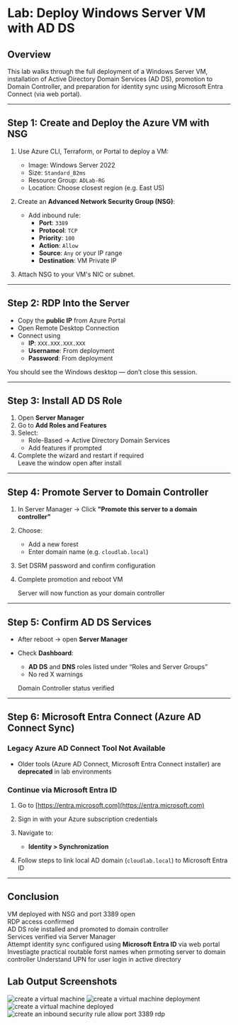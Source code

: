 # Lab: Deploy Windows Server VM with AD DS 


## Overview

This lab walks through the full deployment of a Windows Server VM, installation of Active Directory Domain Services (AD DS), promotion to Domain Controller, and preparation for identity sync using Microsoft Entra Connect (via web portal).

---

## Step 1: Create and Deploy the Azure VM with NSG

1. Use Azure CLI, Terraform, or Portal to deploy a VM:
   - Image: Windows Server 2022
   - Size: `Standard_B2ms`
   - Resource Group: `ADLab-RG`
   - Location: Choose closest region (e.g. East US)

2. Create an **Advanced Network Security Group (NSG)**:
   - Add inbound rule:
     - **Port**: `3389`
     - **Protocol**: `TCP`
     - **Priority**: `100`
     - **Action**: `Allow`
     - **Source**: `Any` or your IP range
     - **Destination**: VM Private IP

3. Attach NSG to your VM's NIC or subnet.

---

## Step 2: RDP Into the Server

- Copy the **public IP** from Azure Portal
- Open Remote Desktop Connection
- Connect using
  - **IP**: `XXX.XXX.XXX.XXX`
  - **Username**: From deployment
  - **Password**: From deployment

You should see the Windows desktop — don’t close this session.

---

## Step 3: Install AD DS Role

1. Open **Server Manager**
2. Go to **Add Roles and Features**
3. Select:
   - Role-Based → Active Directory Domain Services
   - Add features if prompted
4. Complete the wizard and restart if required  
  Leave the window open after install

---

## Step 4: Promote Server to Domain Controller

1. In Server Manager → Click **"Promote this server to a domain controller"**
2. Choose:
   - Add a new forest
   - Enter domain name (e.g. `cloudlab.local`)
3. Set DSRM password and confirm configuration
4. Complete promotion and reboot VM

   Server will now function as your domain controller

---

## Step 5: Confirm AD DS Services

- After reboot → open **Server Manager**
- Check **Dashboard**:
  - **AD DS** and **DNS** roles listed under “Roles and Server Groups”
  - No red X warnings

  Domain Controller status verified

---

## Step 6: Microsoft Entra Connect (Azure AD Connect Sync)

### Legacy Azure AD Connect Tool Not Available
- Older tools (Azure AD Connect, Microsoft Entra Connect installer) are **deprecated** in lab environments

### Continue via Microsoft Entra ID
1. Go to [https://entra.microsoft.com](https://entra.microsoft.com)
2. Sign in with your Azure subscription credentials
3. Navigate to:
   - **Identity > Synchronization**
   
4. Follow steps to link local AD domain (`cloudlab.local`) to Microsoft Entra ID

---

## Conclusion

 VM deployed with NSG and port 3389 open  
 RDP access confirmed  
 AD DS role installed and promoted to domain controller  
 Services verified via Server Manager  
 Attempt identity sync configured using **Microsoft Entra ID** via web portal
 Investiagte practical routable forst names when prmoting server to domain controller
 Understand UPN for user login in active directory

## Lab Output Screenshots

![create a virtual machine](https://github.com/user-attachments/assets/3cbbbfa4-732c-4998-93ce-c8fa9844c852)
![create a virtual machine deployment](https://github.com/user-attachments/assets/943fdda8-e496-4cd1-b97f-6812402da813)
![create a virtual machine deployed](https://github.com/user-attachments/assets/fcc65606-62da-40fa-b007-be1f43fea488)
![create an inbound security rule allow port 3389 rdp](https://github.com/user-attachments/assets/8e1977b1-5194-4f73-81ae-b4aef71d27e6)

